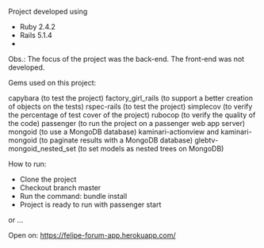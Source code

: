 Project developed using 
- Ruby 2.4.2
- Rails 5.1.4
- 
Obs.: The focus of the project was the back-end. The front-end was not developed.

Gems used on this project:

capybara (to test the project)
factory_girl_rails (to support a better creation of objects on the tests)
rspec-rails (to test the project)
simplecov (to verify the percentage of test cover of the project)
rubocop (to verify the quality of the code)
passenger (to run the project on a passenger web app server)
mongoid (to use a MongoDB database)
kaminari-actionview and kaminari-mongoid (to paginate results with a MongoDB database)
glebtv-mongoid_nested_set (to set models as nested trees on MongoDB)

How to run:
- Clone the project
- Checkout branch master
- Run the command: bundle install
- Project is ready to run with passenger start

or ...

Open on: https://felipe-forum-app.herokuapp.com/